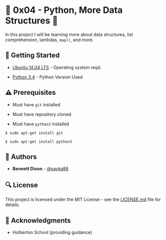 # :shell: 0x04 - Python, More Data Structures :shell:

In this project I will be learning more about data structures, list comprehension, lambdas, `map()`, and more.

## :running: Getting Started

* [Ubuntu 14.04 LTS](http://releases.ubuntu.com/14.04/) - Operating system reqd.

* [Python 3.4](https://www.python.org/download/releases/3.4.0/) - Python Version Used

## :warning: Prerequisites

* Must have `git` installed

* Must have repository cloned

* Must have `python3` installed

```
$ sudo apt-get install git
```

```
$ sudo apt-get install python3
```

## :blue_book: Authors
* **Bennett Dixon** - [@sayka88](https://github.com/sayka88)

## :mag: License

This project is licensed under the MIT License - see the [LICENSE.md](https://github.com/sayka88/holbertonschool-higher_level_programming/blob/43f6ded9f1f6242413ac908601fb69530cd6232c/LICENSE) file for details



## :mega: Acknowledgments

* Holberton School (providing guidance)
